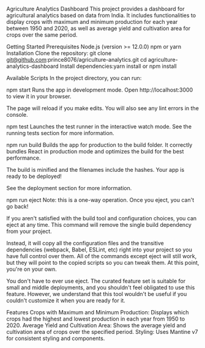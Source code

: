 Agriculture Analytics Dashboard
This project provides a dashboard for agricultural analytics based on data from India. It includes functionalities to display crops with maximum and minimum production for each year between 1950 and 2020, as well as average yield and cultivation area for crops over the same period.

Getting Started
Prerequisites
Node.js (version >= 12.0.0)
npm or yarn
Installation
Clone the repository: git clone git@github.com:prince8076/agriculture-analytics.git
cd agriculture-analytics-dashboard
Install dependencies:yarn install or npm install


Available Scripts
In the project directory, you can run:

npm start
Runs the app in development mode.
Open http://localhost:3000 to view it in your browser.

The page will reload if you make edits.
You will also see any lint errors in the console.

npm test
Launches the test runner in the interactive watch mode.
See the running tests section for more information.

npm run build
Builds the app for production to the build folder.
It correctly bundles React in production mode and optimizes the build for the best performance.

The build is minified and the filenames include the hashes.
Your app is ready to be deployed!

See the deployment section for more information.

npm run eject
Note: this is a one-way operation. Once you eject, you can't go back!

If you aren't satisfied with the build tool and configuration choices, you can eject at any time. This command will remove the single build dependency from your project.

Instead, it will copy all the configuration files and the transitive dependencies (webpack, Babel, ESLint, etc) right into your project so you have full control over them. All of the commands except eject will still work, but they will point to the copied scripts so you can tweak them. At this point, you're on your own.

You don't have to ever use eject. The curated feature set is suitable for small and middle deployments, and you shouldn't feel obligated to use this feature. However, we understand that this tool wouldn't be useful if you couldn't customize it when you are ready for it.


Features
Crops with Maximum and Minimum Production: Displays which crops had the highest and lowest production in each year from 1950 to 2020.
Average Yield and Cultivation Area: Shows the average yield and cultivation area of crops over the specified period.
Styling: Uses Mantine v7 for consistent styling and components.


